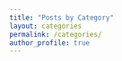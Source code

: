 ```yaml
---
title: "Posts by Category"
layout: categories
permalink: /categories/
author_profile: true
---
```

 
